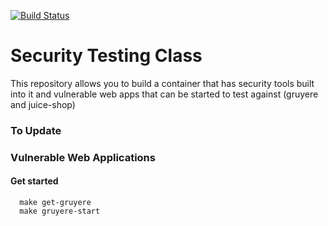 [![Build Status](https://travis-ci.org/wickett/security-testing-class.svg?branch=master)](https://travis-ci.org/wickett/security-testing-class)
# Security Testing Class
This repository allows you to build a container that has security tools built into it and vulnerable web apps that can be started to test against (gruyere and juice-shop) 

### To Update

### Vulnerable Web Applications


#### Get started

```
  make get-gruyere
  make gruyere-start
```
